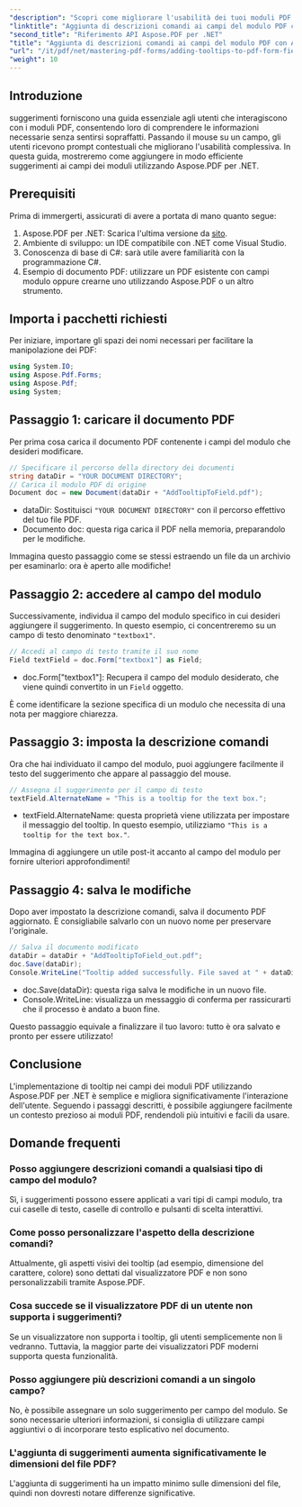 ```yaml
---
"description": "Scopri come migliorare l'usabilità dei tuoi moduli PDF aggiungendo suggerimenti informativi ai campi del modulo utilizzando Aspose.PDF per .NET. Questa guida dettagliata ti guiderà passo passo attraverso il processo."
"linktitle": "Aggiunta di descrizioni comandi ai campi del modulo PDF con Aspose.PDF per .NET"
"second_title": "Riferimento API Aspose.PDF per .NET"
"title": "Aggiunta di descrizioni comandi ai campi del modulo PDF con Aspose.PDF per .NET"
"url": "/it/pdf/net/mastering-pdf-forms/adding-tooltips-to-pdf-form-fields/"
"weight": 10
---
```


## Introduzione

suggerimenti forniscono una guida essenziale agli utenti che interagiscono con i moduli PDF, consentendo loro di comprendere le informazioni necessarie senza sentirsi sopraffatti. Passando il mouse su un campo, gli utenti ricevono prompt contestuali che migliorano l'usabilità complessiva. In questa guida, mostreremo come aggiungere in modo efficiente suggerimenti ai campi dei moduli utilizzando Aspose.PDF per .NET.

## Prerequisiti

Prima di immergerti, assicurati di avere a portata di mano quanto segue:

1. Aspose.PDF per .NET: Scarica l'ultima versione da [sito](https://releases.aspose.com/pdf/net/).
2. Ambiente di sviluppo: un IDE compatibile con .NET come Visual Studio.
3. Conoscenza di base di C#: sarà utile avere familiarità con la programmazione C#.
4. Esempio di documento PDF: utilizzare un PDF esistente con campi modulo oppure crearne uno utilizzando Aspose.PDF o un altro strumento.

## Importa i pacchetti richiesti

Per iniziare, importare gli spazi dei nomi necessari per facilitare la manipolazione dei PDF:

```csharp
using System.IO;
using Aspose.Pdf.Forms;
using Aspose.Pdf;
using System;
```

## Passaggio 1: caricare il documento PDF

Per prima cosa carica il documento PDF contenente i campi del modulo che desideri modificare.

```csharp
// Specificare il percorso della directory dei documenti
string dataDir = "YOUR DOCUMENT DIRECTORY";
// Carica il modulo PDF di origine
Document doc = new Document(dataDir + "AddTooltipToField.pdf");
```

- dataDir: Sostituisci `"YOUR DOCUMENT DIRECTORY"` con il percorso effettivo del tuo file PDF.
- Documento doc: questa riga carica il PDF nella memoria, preparandolo per le modifiche.

Immagina questo passaggio come se stessi estraendo un file da un archivio per esaminarlo: ora è aperto alle modifiche!

## Passaggio 2: accedere al campo del modulo

Successivamente, individua il campo del modulo specifico in cui desideri aggiungere il suggerimento. In questo esempio, ci concentreremo su un campo di testo denominato `"textbox1"`.

```csharp
// Accedi al campo di testo tramite il suo nome
Field textField = doc.Form["textbox1"] as Field;
```

- doc.Form["textbox1"]: Recupera il campo del modulo desiderato, che viene quindi convertito in un `Field` oggetto. 

È come identificare la sezione specifica di un modulo che necessita di una nota per maggiore chiarezza.

## Passaggio 3: imposta la descrizione comandi

Ora che hai individuato il campo del modulo, puoi aggiungere facilmente il testo del suggerimento che appare al passaggio del mouse.

```csharp
// Assegna il suggerimento per il campo di testo
textField.AlternateName = "This is a tooltip for the text box.";
```

- textField.AlternateName: questa proprietà viene utilizzata per impostare il messaggio del tooltip. In questo esempio, utilizziamo `"This is a tooltip for the text box."`.

Immagina di aggiungere un utile post-it accanto al campo del modulo per fornire ulteriori approfondimenti!

## Passaggio 4: salva le modifiche

Dopo aver impostato la descrizione comandi, salva il documento PDF aggiornato. È consigliabile salvarlo con un nuovo nome per preservare l'originale.

```csharp
// Salva il documento modificato
dataDir = dataDir + "AddTooltipToField_out.pdf";
doc.Save(dataDir);
Console.WriteLine("Tooltip added successfully. File saved at " + dataDir);
```

- doc.Save(dataDir): questa riga salva le modifiche in un nuovo file.
- Console.WriteLine: visualizza un messaggio di conferma per rassicurarti che il processo è andato a buon fine.

Questo passaggio equivale a finalizzare il tuo lavoro: tutto è ora salvato e pronto per essere utilizzato!

## Conclusione

L'implementazione di tooltip nei campi dei moduli PDF utilizzando Aspose.PDF per .NET è semplice e migliora significativamente l'interazione dell'utente. Seguendo i passaggi descritti, è possibile aggiungere facilmente un contesto prezioso ai moduli PDF, rendendoli più intuitivi e facili da usare.

## Domande frequenti

### Posso aggiungere descrizioni comandi a qualsiasi tipo di campo del modulo?
Sì, i suggerimenti possono essere applicati a vari tipi di campi modulo, tra cui caselle di testo, caselle di controllo e pulsanti di scelta interattivi.

### Come posso personalizzare l'aspetto della descrizione comandi?
Attualmente, gli aspetti visivi dei tooltip (ad esempio, dimensione del carattere, colore) sono dettati dal visualizzatore PDF e non sono personalizzabili tramite Aspose.PDF.

### Cosa succede se il visualizzatore PDF di un utente non supporta i suggerimenti?
Se un visualizzatore non supporta i tooltip, gli utenti semplicemente non li vedranno. Tuttavia, la maggior parte dei visualizzatori PDF moderni supporta questa funzionalità.

### Posso aggiungere più descrizioni comandi a un singolo campo?
No, è possibile assegnare un solo suggerimento per campo del modulo. Se sono necessarie ulteriori informazioni, si consiglia di utilizzare campi aggiuntivi o di incorporare testo esplicativo nel documento.

### L'aggiunta di suggerimenti aumenta significativamente le dimensioni del file PDF?
L'aggiunta di suggerimenti ha un impatto minimo sulle dimensioni del file, quindi non dovresti notare differenze significative.